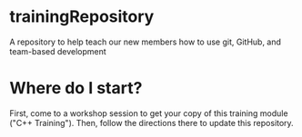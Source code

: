 # trainingRepository
A repository to help teach our new members how to use git, GitHub, and team-based development

# Where do I start?
First, come to a workshop session to get your copy of this training module ("C++ Training"). Then, follow the directions there to update this repository.
